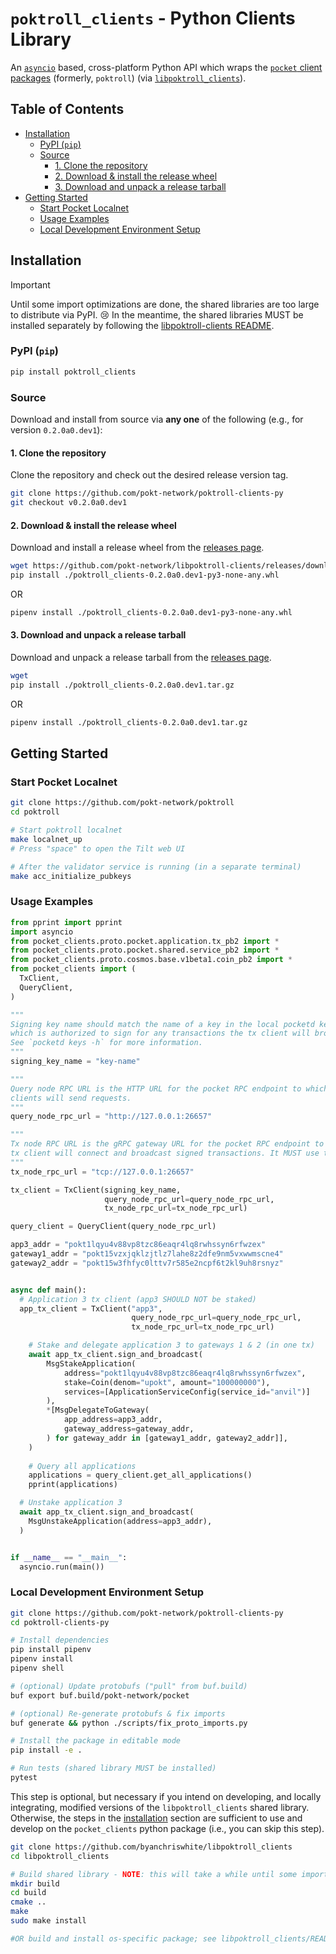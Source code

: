 # `poktroll_clients` - Python Clients Library <!-- omit in toc -->

An [`asyncio`](https://docs.python.org/3/library/asyncio.html) based, cross-platform
Python API which wraps the [`pocket` client packages](https://pkg.go.dev/github.com/pokt-network/pocket@v0.0.10/pkg/client) (formerly, `poktroll`)
(via [`libpoktroll_clients`](https://github.com/pokt-network/libpoktroll-clients)).

## Table of Contents <!-- omit in toc -->

- [Installation](#installation)
  - [PyPI (`pip`)](#pypi-pip)
  - [Source](#source)
    - [1. Clone the repository](#1-clone-the-repository)
    - [2. Download \& install the release wheel](#2-download--install-the-release-wheel)
    - [3. Download and unpack a release tarball](#3-download-and-unpack-a-release-tarball)
- [Getting Started](#getting-started)
  - [Start Pocket Localnet](#start-pocket-localnet)
  - [Usage Examples](#usage-examples)
  - [Local Development Environment Setup](#local-development-environment-setup)

## Installation

> [!IMPORTANT]
> Until some import optimizations are done, the shared libraries are too large to distribute via PyPI. 😢
> In the meantime, the shared libraries MUST be installed separately by following the [libpoktroll-clients README](https://github.com/pokt-network/libpoktroll-clients/blob/main/README.md).

### PyPI (`pip`)

```bash
pip install poktroll_clients
```

### Source

Download and install from source via **any one** of the following (e.g., for version `0.2.0a0.dev1`):

#### 1. Clone the repository

Clone the repository and check out the desired release version tag.

```bash
git clone https://github.com/pokt-network/poktroll-clients-py
git checkout v0.2.0a0.dev1
```

#### 2. Download & install the release wheel

Download and install a release wheel from the [releases page](https://github.com/pokt-network/poktroll-clients-py/releases).

```bash
wget https://github.com/pokt-network/libpoktroll-clients/releases/download/v0.2.0a0/poktroll_clients-0.2.0a0.dev1-py3-none-any.whl
pip install ./poktroll_clients-0.2.0a0.dev1-py3-none-any.whl
```

OR

```bash
pipenv install ./poktroll_clients-0.2.0a0.dev1-py3-none-any.whl
```

#### 3. Download and unpack a release tarball

Download and unpack a release tarball from the [releases page](https://github.com/pokt-network/poktroll-clients-py/releases).

```bash
wget 
pip install ./poktroll_clients-0.2.0a0.dev1.tar.gz
```

OR

```bash
pipenv install ./poktroll_clients-0.2.0a0.dev1.tar.gz
```

## Getting Started

### Start Pocket Localnet

```bash
git clone https://github.com/pokt-network/poktroll
cd poktroll

# Start poktroll localnet
make localnet_up
# Press "space" to open the Tilt web UI

# After the validator service is running (in a separate terminal)
make acc_initialize_pubkeys
```

### Usage Examples

```python
from pprint import pprint
import asyncio
from pocket_clients.proto.pocket.application.tx_pb2 import *
from pocket_clients.proto.pocket.shared.service_pb2 import *
from pocket_clients.proto.cosmos.base.v1beta1.coin_pb2 import *
from pocket_clients import (
  TxClient,
  QueryClient,
)

"""
Signing key name should match the name of a key in the local pocketd keyring
which is authorized to sign for any transactions the tx client will broadcast.
See `pocketd keys -h` for more information.
"""
signing_key_name = "key-name"

"""
Query node RPC URL is the HTTP URL for the pocket RPC endpoint to which query
clients will send requests.
"""
query_node_rpc_url = "http://127.0.0.1:26657"

"""
Tx node RPC URL is the gRPC gateway URL for the pocket RPC endpoint to which the
tx client will connect and broadcast signed transactions. It MUST use the tcp:// scheme.
"""
tx_node_rpc_url = "tcp://127.0.0.1:26657"

tx_client = TxClient(signing_key_name,
                     query_node_rpc_url=query_node_rpc_url,
                     tx_node_rpc_url=tx_node_rpc_url)

query_client = QueryClient(query_node_rpc_url)

app3_addr = "pokt1lqyu4v88vp8tzc86eaqr4lq8rwhssyn6rfwzex"
gateway1_addr = "pokt15vzxjqklzjtlz7lahe8z2dfe9nm5vxwwmscne4"
gateway2_addr = "pokt15w3fhfyc0lttv7r585e2ncpf6t2kl9uh8rsnyz"


async def main():
  # Application 3 tx client (app3 SHOULD NOT be staked)
  app_tx_client = TxClient("app3",
                           query_node_rpc_url=query_node_rpc_url,
                           tx_node_rpc_url=tx_node_rpc_url)

    # Stake and delegate application 3 to gateways 1 & 2 (in one tx)
    await app_tx_client.sign_and_broadcast(
        MsgStakeApplication(
            address="pokt1lqyu4v88vp8tzc86eaqr4lq8rwhssyn6rfwzex",
            stake=Coin(denom="upokt", amount="100000000"),
            services=[ApplicationServiceConfig(service_id="anvil")]
        ),
        *[MsgDelegateToGateway(
            app_address=app3_addr,
            gateway_address=gateway_addr,
        ) for gateway_addr in [gateway1_addr, gateway2_addr]],
    )
    
    # Query all applications
    applications = query_client.get_all_applications()
    pprint(applications)

  # Unstake application 3
  await app_tx_client.sign_and_broadcast(
    MsgUnstakeApplication(address=app3_addr),
  )


if __name__ == "__main__":
  asyncio.run(main())
```

### Local Development Environment Setup

```bash
git clone https://github.com/pokt-network/poktroll-clients-py
cd poktroll-clients-py

# Install dependencies
pip install pipenv
pipenv install
pipenv shell

# (optional) Update protobufs ("pull" from buf.build)
buf export buf.build/pokt-network/pocket

# (optional) Re-generate protobufs & fix imports
buf generate && python ./scripts/fix_proto_imports.py

# Install the package in editable mode
pip install -e .

# Run tests (shared library MUST be installed)
pytest
```

This step is optional, but necessary if you intend on developing, and locally integrating, modified versions of the `libpoktroll_clients` shared library.
Otherwise, the steps in the [installation](#installation) section are sufficient to use and develop on the `pocket_clients` python package (i.e., you can skip this step).

```bash
git clone https://github.com/byanchriswhite/libpoktroll_clients
cd libpoktroll_clients

# Build shared library - NOTE: this will take a while until some import optimizations are done.
mkdir build
cd build
cmake ..
make
sudo make install

#OR build and install os-specific package; see libpoktroll_clients/README.md.
```
